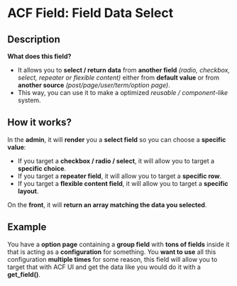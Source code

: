# ACF Field: Field Data Select

## Description

**What does this field?**

- It allows you to **select / return data** from **another field** *(radio, checkbox, select, repeater or flexible content)* either from **default value** or from **another source** *(post/page/user/term/option page)*.
- This way, you can use it to make a optimized **reusable* / *component-like** system.

## How it works?

In the **admin**, it will **render** you a **select field** so you can choose a **specific value**:
- If you target a **checkbox / radio / select**, it will allow you to target a **specific choice**.
- If you target a **repeater field**, it will allow you to target a **specific row**.
- If you target a **flexible content field**, it will allow you to target a **specific layout**.

On the **front**, it will **return an array matching the data you selected**.

## Example

You have a **option page** containing a **group field** with **tons of fields** inside it that is acting as a **configuration** for something.
You **want to use** all this configuration **multiple times** for some reason, this field will allow you to target that with ACF UI and get the data like you would do it with a **get_field()**.
